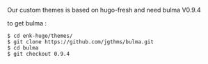 Our custom themes is based on hugo-fresh and need bulma V0.9.4

to get bulma :
```shell
$ cd enk-hugo/themes/
$ git clone https://github.com/jgthms/bulma.git
$ cd bulma
$ git checkout 0.9.4
```